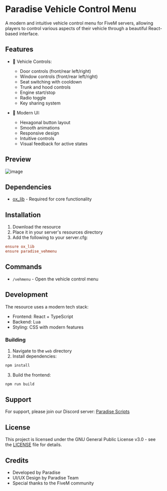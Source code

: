 # Paradise Vehicle Control Menu

A modern and intuitive vehicle control menu for FiveM servers, allowing players to control various aspects of their vehicle through a beautiful React-based interface.

## Features

- 🚗 Vehicle Controls:
  - Door controls (front/rear left/right)
  - Window controls (front/rear left/right)
  - Seat switching with cooldown
  - Trunk and hood controls
  - Engine start/stop
  - Radio toggle
  - Key sharing system

- 🎨 Modern UI:
  - Hexagonal button layout
  - Smooth animations
  - Responsive design
  - Intuitive controls
  - Visual feedback for active states

## Preview

![image](https://github.com/user-attachments/assets/feefaef9-31ed-4769-8758-97e7d41fb61c)


## Dependencies

- [ox_lib](https://github.com/overextended/ox_lib) - Required for core functionality

## Installation

1. Download the resource
2. Place it in your server's resources directory
3. Add the following to your server.cfg:
```cfg
ensure ox_lib
ensure paradise_vehmenu
```

## Commands

- `/vehmenu` - Open the vehicle control menu

## Development

The resource uses a modern tech stack:
- Frontend: React + TypeScript
- Backend: Lua
- Styling: CSS with modern features

### Building

1. Navigate to the `web` directory
2. Install dependencies:
```bash
npm install
```
3. Build the frontend:
```bash
npm run build
```

## Support

For support, please join our Discord server: [Paradise Scripts](https://discord.gg/cU4te7RQxp)

## License

This project is licensed under the GNU General Public License v3.0 - see the [LICENSE](LICENSE) file for details.

## Credits

- Developed by Paradise
- UI/UX Design by Paradise Team
- Special thanks to the FiveM community
